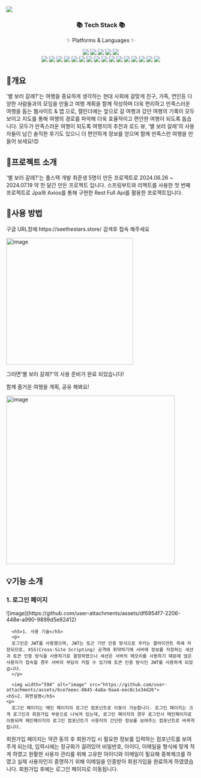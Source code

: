 <img src="https://capsule-render.vercel.app/api?type=venom&color=7BD1D2&height=150&section=header&text=별보러갈래?" />
<div align=center>
	<h3>📚 Tech Stack 📚</h3>
	<p>✨ Platforms & Languages ✨</p>
</div>
<div align=center>
	<img src="https://img.shields.io/badge/HTML-239120?style=for-the-badge&logo=html5&logoColor=white" />
	<img src="https://img.shields.io/badge/CSS-239120?&style=for-the-badge&logo=css3&logoColor=white" />
	<img src="https://img.shields.io/badge/JavaScript-F7DF1E?style=for-the-badge&logo=JavaScript&logoColor=white" />
	<img src="https://img.shields.io/badge/Node.js-43853D?style=for-the-badge&logo=node.js&logoColor=white" />
	<img src="https://img.shields.io/badge/Java-ED8B00?style=for-the-badge&logo=openjdk&logoColor=white" />
	<br>
	<img src="https://img.shields.io/badge/React_Native-20232A?style=for-the-badge&logo=react&logoColor=61DAFB" />
	<img src="https://img.shields.io/badge/React-20232A?style=for-the-badge&logo=react&logoColor=61DAFB" />
	<img src="https://img.shields.io/badge/Spring-6DB33F?style=for-the-badge&logo=spring&logoColor=white" />
	<img src="https://img.shields.io/badge/Flask-000000?style=for-the-badge&logo=flask&logoColor=white" />
	<img src="https://img.shields.io/badge/MySQL-00000F?style=for-the-badge&logo=mysql&logoColor=white" />
	<img src="https://img.shields.io/badge/Amazon_AWS-FF9900?style=for-the-badge&logo=amazonaws&logoColor=white" />
 	<img src="https://img.shields.io/badge/MySQL-005C84?style=for-the-badge&logo=mysql&logoColor=white" />
   	<img src="https://img.shields.io/badge/github-%23121011.svg?style=for-the-badge&logo=github&logoColor=white" />
    	<img src="https://img.shields.io/badge/yarn-%232C8EBB.svg?style=for-the-badge&logo=yarn&logoColor=white" />
	<img src="https://img.shields.io/badge/-Swagger-%23Clojure?style=for-the-badge&logo=swagger&logoColor=white" />
	<img src="https://img.shields.io/badge/Hibernate-59666C?style=for-the-badge&logo=Hibernate&logoColor=white" />
	<img src="https://img.shields.io/badge/Gradle-02303A.svg?style=for-the-badge&logo=Gradle&logoColor=white" />
	<img src="https://img.shields.io/badge/ESLint-4B3263?style=for-the-badge&logo=eslint&logoColor=white" />
	<img src="https://img.shields.io/badge/apache%20tomcat-%23F8DC75.svg?style=for-the-badge&logo=apache-tomcat&logoColor=black" />
	<img src="https://img.shields.io/badge/nginx-%23009639.svg?style=for-the-badge&logo=nginx&logoColor=white" />
	<img src="https://img.shields.io/badge/Anaconda-44A833?style=flat-square&logo=Anaconda&logoColor=white"/>
</div>

<div>
   <h2><span>🚩</span>개요</h2>
    <p>'별 보러 갈래?'는 여행을 중요하게 생각하는 현대 사회에 걸맞게 친구, 가족, 연인등 다양한 사람들과의 모임을 만들고 여행 계획을 함께 작성하며 더욱 편리하고 만족스러운 여행을 돕는 웹사이트 & 앱 으로, 캘린더에는 앞으로 갈 여행과 갔던 여행의 기록이 모두 보이고 지도를 통해 여행의 경로를 파악해 더욱 효율적이고 편안한 여행이 되도록 돕습니다. 모두가 만족스러운 여행이 되도록 여행지의 추천과 로드 뷰, '별 보러 갈래'의 사용자들이 남긴 솔직한 후기도 있으니 더 편안하게 정보를 얻으며 함께 만족스런 여행을 만들어 보세요!😊</p>
  </div>

<div>
   <h2><span>🚩</span>프로젝트 소개</h2>
    <p>'별 보러 갈래?'는 풀스택 개발 취준생 5명이 만든 프로젝트로 2024.06.26 ~ 2024.07.19 약 한 달간 만든 프로젝트 입니다. 스프링부트와 리액트를 사용한 첫 번째 프로젝트로 Jpa와 Axios를 통해 구현한 Rest Full Api를 활용한 프로젝트입니다.</p>
  </div>

  <div>
   <h2><span>🚩</span>사용 방법</h2>
    <p>구글 URL창에 https://seethestars.store/ 검색후 접속 해주세요 </p>
	  <img width="338" alt="image" src="https://github.com/user-attachments/assets/7530c88c-0745-444b-b0f2-3037c74ab6f9">
	  <p>그러면'별 보러 갈래?'의 사용 준비가 완료 되었습니다!  </p>
	  <p>함께 즐거운 여행을 계획, 공유 해봐요! </p>
	  <img width="449" alt="image" src="https://github.com/user-attachments/assets/3ae369f0-d051-4167-bdb2-68f2ebab326c">

  </div>
  
  <div>
   <h2><span>💡</span>기능 소개</h2>
	  <p>
      <h3>1. 로그인 페이지</h3>
		  ![image](https://github.com/user-attachments/assets/df6954f7-2206-448e-a990-9899d5e92412)

      <h5>1. 사용 기술</h5>
      <p>
      로그인은 JWT를 사용했으며, JWT는 토근 기반 인증 방식으로 쿠키는 클라이언트 측에 저장되므로, XSS(Cross-Site Scripting) 공격에 취약하기에 서버에 정보를 저장하는 세션과 토큰 인증 방식을 사용하기로 결정하였으나 세션은 서버의 메모리를 사용하기 때문에 많은 사용자가 접속할 경우 서버의 부담이 커질 수 있기에 토큰 인증 방식인 JWT를 사용하게 되었습니다.
      </p>

      <img width="594" alt="image" src="https://github.com/user-attachments/assets/6ce7eeec-0845-4a8a-9aa4-eec8c1e34d26">
    <h5>2. 화면설명</h5>
    <p>
      로그인 페이지는 메인 페이지의 로그인 컴포넌트로 이동이 가능합니다. 로그인 페이지는 크게 로그인과 회원가입 부분으로 나눠져 있는데, 로그인 페이지의 경우 로그인시 메인페이지로 이동되며 메인페이지의 로그인 컴포넌트가 사용자의 간단한 정보를 보여주는 컴포넌트로 바뀌게 됩니다. 
</p>
	  <p>
	    회원가입 페이지는 약관 동의 후 회원가입 시 필요한 정보를 입력하는 컴포넌트를 보여주게 되는데, 입력시에는 정규화가 걸려있어 비밀번호, 아이디, 이메일을 형식에 맞게 적게 하였고 원활한 사용자 관리를 위해 고유한 아이디와 이메일이 필요해 중복체크를 하였고 실제 사용자인지 증명하기 위해 이메일을 인증받아 회원가입을 완료하게 하였였습니다. 회원가입 후에는 로그인 페이지로 이동됩니다.
    </p>
    
  </div>
